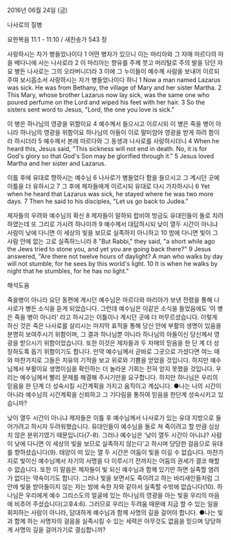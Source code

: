 2016년 06월 24일 (금)

나사로의 질병



요한복음 11:1 - 11:10 / 새찬송가 543 장


사랑하시는 자가 병들었나이다 
1 어떤 병자가 있으니 이는 마리아와 그 자매 마르다의 마을 베다니에 사는 나사로라 2 이 마리아는 향유를 주께 붓고 머리털로 주의 발을 닦던 자요 병든 나사로는 그의 오라버니더라 3 이에 그 누이들이 예수께 사람을 보내어 이르되 주여 보시옵소서 사랑하시는 자가 병들었나이다 하니
1 Now a man named Lazarus was sick. He was from Bethany, the village of Mary and her sister Martha. 2 This Mary, whose brother Lazarus now lay sick, was the same one who poured perfume on the Lord and wiped his feet with her hair. 3 So the sisters sent word to Jesus, "Lord, the one you love is sick." 

이 병은 하나님의 영광을 위함이요
4 예수께서 들으시고 이르시되 이 병은 죽을 병이 아니라 하나님의 영광을 위함이요 하나님의 아들이 이로 말미암아 영광을 받게 하려 함이라 하시더라 5 예수께서 본래 마르다와 그 동생과 나사로를 사랑하시더니 
4 When he heard this, Jesus said, "This sickness will not end in death. No, it is for God's glory so that God's Son may be glorified through it." 5 Jesus loved Martha and her sister and Lazarus. 

이틀 후에 유대로 향하시는 예수님
6 나사로가 병들었다 함을 들으시고 그 계시던 곳에 이틀을 더 유하시고 7 그 후에 제자들에게 이르시되 유대로 다시 가자하시니 
6 Yet when he heard that Lazarus was sick, he stayed where he was two more days. 7 Then he said to his disciples, "Let us go back to Judea." 

제자들의 우려와 예수님의 확신
8 제자들이 말하되 랍비여 방금도 유대인들이 돌로 치려 하였는데 또 그리로 가시려 하나이까 9 예수께서 대답하시되 낮이 열두 시간이 아니냐 사람이 낮에 다니면 이 세상의 빛을 보므로 실족하지 아니하고 10 밤에 다니면 빛이 그 사람 안에 없는 고로 실족하느니라 
8 "But Rabbi," they said, "a short while ago the Jews tried to stone you, and yet you are going back there?" 9 Jesus answered, "Are there not twelve hours of daylight? A man who walks by day will not stumble, for he sees by this world's light. 10 It is when he walks by night that he stumbles, for he has no light."

해석도움





죽을병이 아니라
요단 동편에 계시던 예수님은 마르다와 마리아가 보낸 전령을 통해 나사로가 병든 소식을 듣게 되었습니다. 그런데 예수님은 이같은 소식을 들었음에도 ‘이 병은 죽을 병이 아니라’ 라고 하시고는 이틀이나 계시던 곳에 더 머무르셨습니다. 이렇게 하신 것은 죽은 나사로를 살리시는 마지막 표적을 통해 당신 안에 부활의 생명이 있음을 분명히 보여주시기 위함이며, 그 결과 하나님뿐 아니라 하나님의 아들이신 당신께서 영광을 받으시기 위함이었습니다. 또한 이것은 제자들과 두 자매의 믿음을 한 단 계 더 성장하도록 돕기 위함이기도 합니다. 만약 예수님께서 곧바로 그곳으로 가셨다면 여느 때와 마찬가지로 그들은 치유의 기적을 보고 위로와 기쁨을 얻었을 것입니다. 하지만 예수님께서 부활이요 생명이심을 확인하는 더 놀라운 기회는 전혀 얻지 못했을 것입니다. 우리는 예수님께서 빨리 문제를 해결해 주시기만을 요구합니다. 하지만 하나님은 우리의 믿음을 한 단계 더 성숙시킬 시간계획을 가지고 움직이고 계십니다.
●나는 나의 시간이 아니라 예수님의 시간계획을 신뢰하고 그 기다림을 통하여 믿음을 한단계 성숙시키고 있습니까? 

낮이 열두 시간이 아니냐
제자들은 이틀 후 예수님께서 나사로가 있는 유대 지방으로 들어가려고 하시자 두려워했습니다. 유대인들이 예수님을 돌로 쳐 죽이려고 할 만큼 심상치 않은 분위기였기 때문입니다(7-8). 그러나 예수님은 ‘낮이 열두 시간이 아니냐? 사람이 낮에 다니면 이 세상의 빛을 보므로 실족하지 않는다’고 하시며 당당한 걸음으로 유대를 향하셨습니다(9). 태양이 떠 있는 열 두 시간은 어둠이 빛을 이길 수 없습니다. 마찬가지로 빛이신 예수님께서 자기의 사명을 다 이루시기 전까지는 어둠의 권세가 결코 해할 수 없습니다. 또한  이 말씀은 제자들이 빛 되신 예수님과 함께 있기만 하면 실족할 염려가 없다는 약속이기도 합니다. 그러나 빛을 보면서도 죽이려고 하는 바리새인들처럼 그안에 빛을 받아들이지 않는 자는 밤에 속한 자와 같아서 실족할 수밖에 없습니다(10). 하나님은 우리에게 예수 그리스도의 얼굴에 있는 하나님의 영광을 아는 빛을 우리의 마음에 비추어 주셨습니다(고후4:6). 그러므로 우리는 두려움 때문에 지금 할 수 있는 일을 회피하는 사람이 아니라, 담대하게 예수님과 함께 사명의 길을 걸어야 합니다. 
●나는 빛과 함께 하는 사명자의 걸음을 실족시킬 수 있는 세력은 아무것도 없음을 믿으며 당당하게 사명의 길을 걸어가기로 결심합니까?